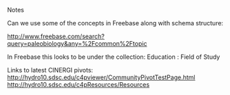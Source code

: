 Notes


Can we use some of the concepts in Freebase along with
schema structure:

http://www.freebase.com/search?query=paleobiology&any=%2Fcommon%2Ftopic

In Freebase this looks to be under the collection:
Education : Field of Study


Links to latest CINERGI pivots:
http://hydro10.sdsc.edu/c4pviewer/CommunityPivotTestPage.html
http://hydro10.sdsc.edu/c4pResources/Resources



